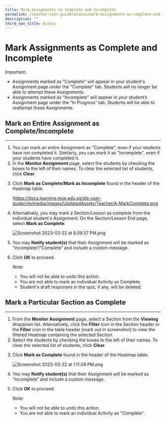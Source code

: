 ```yaml
---
title: Mark Assignments as Complete and Incomplete
permalink: /teacher-user-guide/assess/mark-assignments-as-complete-and-incomplete/
description: ""
third_nav_title: Assess
---
```

<h1 id="mark-assignments-as-complete-and-incomplete">Mark Assignments as Complete and Incomplete</h1>
<p>Important:</p>
<ul>
<li>Assignments marked as "Complete" will appear in your student's Assignment page under the "Complete" tab. Students will no longer be able to attempt these Assignments.</li>
<li>Assignments marked as “Incomplete” will appear in your student’s Assignment page under the “In Progress” tab. Students will be able to reattempt these Assignments.</li>
</ul>
<h2 id="-mark-an-entire-assignment-as-complete-incomplete-"><strong>Mark an Entire Assignment as Complete/Incomplete</strong></h2>
<hr>
<ol>
<li>You can mark an entire Assignment as "Complete", even if your students have not completed it. Similarly, you can mark it as "Incomplete", even if your students have completed it. </li>
<li>In the <strong>Monitor Assignment</strong> page, select the students by checking the boxes to the left of their names. To clear the selected list of students, click <strong>Clear</strong>.</li>
<li><p>Click <strong>Mark as Complete/Mark as Incomplete</strong> found in the header of the Heatmap table.</p>
<p> !<a href="https://docs.learning.moe.edu.sg/sls-user-guide/vle/media/images/UpdatedAssets/Teacher/A-MarkComplete.png">https://docs.learning.moe.edu.sg/sls-user-guide/vle/media/images/UpdatedAssets/Teacher/A-MarkComplete.png</a></p>
</li>
<li><p>Alternatively, you may mark a Section/Lesson as complete from the individual student's Assignment. On the Section/Lesson End page, select <strong>Mark as Complete</strong>.</p>
<p> <img alt="Screenshot 2023-03-22 at 6.09.57 PM.png" src="https://s3-us-west-2.amazonaws.com/secure.notion-static.com/27cb1ba9-d477-49c9-990e-17abebdca09f/Screenshot_2023-03-22_at_6.09.57_PM.png"></p>
</li>
<li><p>You may <strong>Notify student(s)</strong> that their Assignment will be marked as “Incomplete”/”Complete” and include a custom message.</p>
</li>
<li><p>Click <strong>OK</strong> to proceed.</p>
<p> Note:</p>
<ul>
<li>You will not be able to undo this action.</li>
<li>You are not able to mark an individual Activity as Complete.</li>
<li>Student's draft responses in the quiz, if any, will be deleted.</li>
</ul>
</li>
</ol>
<h2 id="-mark-a-particular-section-as-complete-"><strong>Mark a Particular Section as Complete</strong></h2>
<hr>
<ol>
<li>From the <strong>Monitor Assignment</strong> page, select a Section from the <strong>Viewing</strong> dropdown list. Alternatively, click the <strong>Filter</strong> icon in the Section header or the <strong>Filter</strong> icon in the table header [mark out in screenshot] to view the filtered Heatmap containing the selected Section.</li>
<li>Select the students by checking the boxes to the left of their names. To clear the selected list of students, click <strong>Clear</strong>.</li>
<li><p>Click <strong>Mark as Complete</strong> found in the header of the Heatmap table.</p>
<p> <img alt="Screenshot 2023-03-22 at 1.11.09 PM.png" src="https://s3-us-west-2.amazonaws.com/secure.notion-static.com/67f50fc3-338f-4c58-8f5d-829d4cd83e42/Screenshot_2023-03-22_at_1.11.09_PM.png"></p>
</li>
<li><p>You may <strong>Notify student(s)</strong> that their Assignment will be marked as “Incomplete” and include a custom message.</p>
</li>
<li><p>Click <strong>OK</strong> to proceed.</p>
<p> Note:</p>
<ul>
<li>You will not be able to undo this action.</li>
<li>You are not able to mark an individual Activity as "Complete".</li>
</ul>
</li>
</ol>
